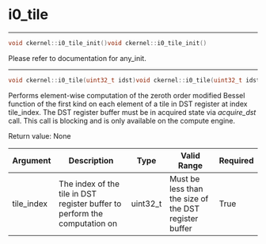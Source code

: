 # i0_tile

---
```cpp
void ckernel::i0_tile_init()void ckernel::i0_tile_init()
```

Please refer to documentation for any_init. 

---
```cpp
void ckernel::i0_tile(uint32_t idst)void ckernel::i0_tile(uint32_t idst)
```

Performs element-wise computation of the zeroth order modified Bessel function of the first kind on each element of a tile in DST register at index tile_index. The DST register buffer must be in acquired state via *acquire_dst* call. This call is blocking and is only available on the compute engine.

Return value: None

| Argument      | Description                                                                | Type      | Valid Range                                           | Required       |
|---------------|----------------------------------------------------------------------------|-----------|-------------------------------------------------------|----------------|
| tile_index    | The index of the tile in DST register buffer to perform the computation on | uint32_t  | Must be less than the size of the DST register buffer | True           |
